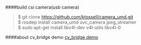 ####build csi camera(usb camera)
> $ git clone https://github.com/ktossell/camera_umd.git  
$ rosdep install camera_umd uvc_camera jpeg_streamer  
$ sudo apt-get install libv4l-dev v4l-utils  libv4l-0

####about cv_bridge demo
[cv_bridge demo](http://www.pirobot.org/blog/0016/)
